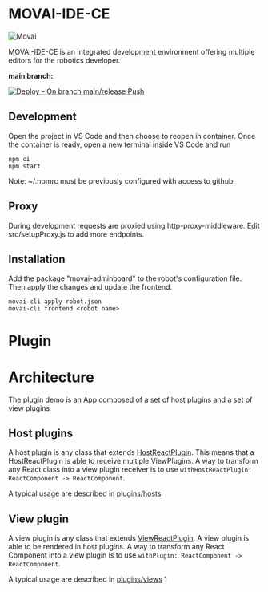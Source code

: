 # MOVAI-IDE-CE

![Movai](https://www.mov.ai/wp-content/uploads/2021/06/MOV.AI-logo-3.png)

MOVAI-IDE-CE is an integrated development environment offering multiple editors for the robotics developer.

**main branch:**

[![Deploy - On branch main/release Push](https://github.com/MOV-AI/frontend-npm-ide-ce/actions/workflows/DeployOnMergeMain.yml/badge.svg?branch=dev)](https://github.com/MOV-AI/frontend-npm-ide-ce/actions/workflows/DeployOnMergeMain.yml)

## Development

Open the project in VS Code and then choose to reopen in container.
Once the container is ready, open a new terminal inside VS Code and run

```
npm ci
npm start
```

Note: ~/.npmrc must be previously configured with access to github.

## Proxy

During development requests are proxied using http-proxy-middleware.
Edit src/setupProxy.js to add more endpoints.

## Installation

Add the package "movai-adminboard" to the robot's configuration file.
Then apply the changes and update the frontend.

```
movai-cli apply robot.json
movai-cli frontend <robot name>
```

# Plugin

# Architecture

The plugin demo is an App composed of a set of host plugins and a set of view plugins

## Host plugins

A host plugin is any class that extends [HostReactPlugin](./ReactPlugin/HostReactPlugin.js). This means that a HostReactPlugin is able to receive multiple ViewPlugins. A way to transform any React class into a view plugin receiver is to use `withHostReactPlugin: ReactComponent -> ReactComponent`.

A typical usage are described in [plugins/hosts](./plugins/hosts/)

## View plugin

A view plugin is any class that extends [ViewReactPlugin](./ReactPlugin/ViewReactPlugin.js). A view plugin is able to be rendered in host plugins. A way to transform any React Component into a view plugin is to use `withPlugin: ReactComponent -> ReactComponent`.

A typical usage are described in [plugins/views](./plugins/views/)
1
